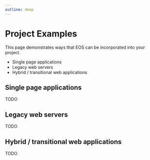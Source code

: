 ```yaml
---
outline: deep
---
```


# Project Examples

This page demonstrates ways that EOS can be incorporated into your project.

- Single page applications
- Legacy web servers
- Hybrid / transitional web applications

## Single page applications

TODO

## Legacy web servers

TODO

## Hybrid / transitional web applications

TODO
